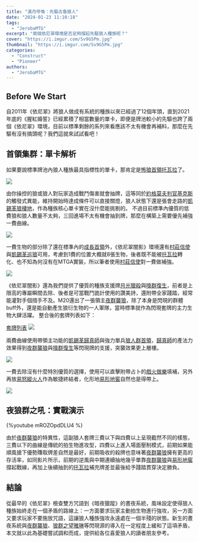 ```yaml
---
title: "滿月呼喚：先驅古魯狼人"
date: "2024-01-23 11:10:18"
tags:
  - "JerobaMTG"
excerpt: "兩個依尼翠環境是否足夠撐起先驅狼人種族呢？"
cover: "https://i.imgur.com/Sv9G5Pm.jpg"
thumbnail: "https://i.imgur.com/Sv9G5Pm.jpg"
categories:
  - "Construct"
  - "Pioneer"
authors:
  - "JerobaMTG"
---
```


## Before We Start

自2011年《依尼翠》將狼人做成有系統的種族以來已經過了12個年頭，直到2021年底的《腥紅婚誓》已經累積了相當數量的單卡，即便是牌池較小的先驅也跨了兩個《依尼翠》環境，目前以標準剩餘的系列來看應該不太有機會再補料，那麼在先驅有沒有搞頭呢？我們這就來試試看吧！

## 首領集群：單卡解析

如果要說標準牌池內狼人種族最具指標性的單卡，那肯定是[怖狼首領托瓦拉](https://cards.scryfall.io/large/front/f/9/f953fad3-0cd1-48aa-8ed9-d7d2e293e6e2.jpg)了。

![](https://i.imgur.com/Ld5512a.png)

由你操控的狼或狼人對玩家造成戰鬥傷害就會抽牌，這等同於[約格莫夫判官基克斯](https://cards.scryfall.io/large/front/2/c/2c76f7e0-37e7-4e87-93a3-a25ba0674645.jpg)的觸發式異能，維持開始時達成條件可以直接關燈，狼人狀態下還是張會走路的[凱錫革狼棲地](https://cards.scryfall.io/large/front/a/f/af751b41-995c-4029-bed5-e449a2cac82b.jpg)，作為種族核心單卡實在沒什麼能挑剔的。
不過目前標準內優質的低費狼和狼人數量不太夠，三回進場不太有機會抽到牌，那麼在構築上需要優先補強一費曲線。

![](https://i.imgur.com/Bmjmybm.png)

一費生物的部分除了還在標準內的[成長首領](https://cards.scryfall.io/large/front/1/2/12e2feda-6a45-474c-92b9-3f94171a81ef.jpg)外，《依尼翠闇影》環境還有[村莊信使](https://cards.scryfall.io/large/front/8/b/8b6c878b-254e-4b59-8c51-9c7deeb766d2.jpg)與[凱錫革巡狼](https://cards.scryfall.io/large/front/6/c/6c2464a5-6217-47e1-8333-564c2a5fee5b.jpg)可用，考慮到1費的位置大概就8張生物，後者既不能被[托瓦拉](https://cards.scryfall.io/large/front/f/9/f953fad3-0cd1-48aa-8ed9-d7d2e293e6e2.jpg)轉化、也不知為何沒有在MTGA實裝，所以筆者使用[村莊信使](https://cards.scryfall.io/large/front/8/b/8b6c878b-254e-4b59-8c51-9c7deeb766d2.jpg)對一費做補強。

![](https://i.imgur.com/2NAoLzq.png)

《依尼翠闇影》還為我們提供了優質的種族支援牌[月光獵殺](https://cards.scryfall.io/large/front/d/5/d56c6251-f4b9-49bc-896e-b148fbdae88a.jpg)與[嚎群復生](https://cards.scryfall.io/large/front/b/e/be1ef23e-a7ee-4231-897a-a3c0be845625.jpg)，前者是上限高的專屬瞬間去除、後者是可當戰鬥詭計使用的讚美詩，還附帶全家踐踏，經常能灌對手個措手不及。M20還出了一張領主[夜群襲狼](https://cards.scryfall.io/large/front/8/5/85dbd72f-d715-4ddb-8cc4-008926cd0c4f.jpg)，除了本身是閃現的群體buff外，還是能自動產生狼衍生物的一人軍隊，當時標準就作為閃現套牌的主力生物大肆活躍。
整合後的套牌列表如下：

[套牌列表](https://www.mtggoldfish.com/deck/6132125#paper)
![](https://i.imgur.com/RJJCPsg.png)

兩費曲線使用帶領主功能的[凱錫革歸真師](https://cards.scryfall.io/large/front/8/a/8ab5f2e6-0e0a-4f7d-a959-3d07948ff317.jpg)與強力單兵[狼人群首領](https://cards.scryfall.io/large/front/4/d/4d867614-a860-4efa-9494-1a2092cd0ab3.jpg)，[歸真師](https://cards.scryfall.io/large/front/8/a/8ab5f2e6-0e0a-4f7d-a959-3d07948ff317.jpg)的產法力效果得到[夜群襲狼](https://cards.scryfall.io/large/front/8/5/85dbd72f-d715-4ddb-8cc4-008926cd0c4f.jpg)與[嚎群復生](https://cards.scryfall.io/large/front/b/e/be1ef23e-a7ee-4231-897a-a3c0be845625.jpg)等閃現牌的支援，突襲效果更上層樓。

![](https://i.imgur.com/qSGdsGp.png)

一費去除沒有什麼特別優質的選擇，使用可以直擊附帶占卜的[戲火做樂](https://cards.scryfall.io/large/front/2/9/297176f6-08f0-4ed6-8765-5446a70c4444.jpg)填補，另外再放[易怒縱火人](https://cards.scryfall.io/large/front/8/7/87a02ac1-c43a-43cc-9c2b-628cfdeb4cbf.jpg)作為敏捷終結者，化形地[易形地窖](https://cards.scryfall.io/large/front/8/4/8455665b-4222-4f1a-96b8-5ba69fa6e730.jpg)自然也是得帶上。

![](https://i.imgur.com/KFgqomB.png)

## 夜狼群之吼：實戰演示

{%youtube mROZOpdDLU4 %}

由於[夜群襲狼](https://cards.scryfall.io/large/front/8/5/85dbd72f-d715-4ddb-8cc4-008926cd0c4f.jpg)的特異性，這副狼人套牌三費以下與四費以上呈現截然不同的樣態，三費以下的曲線是傳統的拍生物進攻型，四費以上進入場面壓制模式，前期如果能順風搶下優勢賺取牌差自然是最好，前期吸收的殺牌也意味著[夜群襲狼](https://cards.scryfall.io/large/front/8/5/85dbd72f-d715-4ddb-8cc4-008926cd0c4f.jpg)擁有更高的存活率，如同影片所示，前期的逆風與中期連續抽地幾乎單靠[夜群襲狼](https://cards.scryfall.io/large/front/8/5/85dbd72f-d715-4ddb-8cc4-008926cd0c4f.jpg)與[易形地窖](https://cards.scryfall.io/large/front/8/4/8455665b-4222-4f1a-96b8-5ba69fa6e730.jpg)撐起戰線，再加上後續抽到的[托瓦拉](https://cards.scryfall.io/large/front/f/9/f953fad3-0cd1-48aa-8ed9-d7d2e293e6e2.jpg)補充牌差並最後給予踐踏貫穿決定勝負。

## 結論

從最早的《依尼翠》檢查雙方咒語到《暗夜獵蹤》的晝夜系統，風味設定使得狼人種族始終走在一個矛盾的路線上：一方面要求玩家主動拍生物進行強攻，另一方面又要求玩家不要施放咒語，這讓狼人種族強攻永遠處在一個半殘的狀態。新生的晝夜系統與[夜群襲狼](https://cards.scryfall.io/large/front/8/5/85dbd72f-d715-4ddb-8cc4-008926cd0c4f.jpg)、[狼群之望雅琳](https://cards.scryfall.io/large/front/5/0/50d4b0df-a1d8-494f-a019-70ce34161320.jpg)等閃現源的導入在一定程度上緩和了這項矛盾，本文就以此為基礎嘗試調和而成，提供給各位喜愛狼人的讀者朋友參考。

